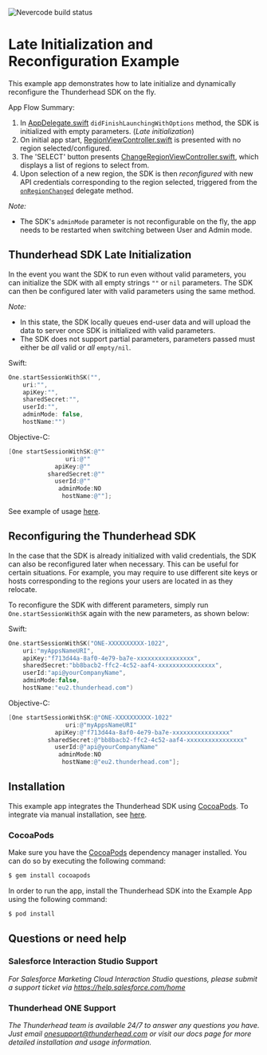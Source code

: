 ![Nevercode build status](https://app.nevercode.io/api/projects/3744108b-e1a9-416a-80b2-ef0f0e405b97/workflows/4aece572-e257-461e-9b1c-3b449e3808d5/status_badge.svg?branch=master&style=shields)

# Late Initialization and Reconfiguration Example 

This example app demonstrates how to late initialize and dynamically reconfigure the Thunderhead SDK on the fly.

App Flow Summary:
1. In [AppDelegate.swift](https://github.com/thunderheadone/one-sdk-ios/blob/master/examples/dynamic-initialization-example/Dynamic%20Initialization%20Example/Dynamic%20Initialization%20Example/AppDelegate.swift#L47) `didFinishLaunchingWithOptions` method, the SDK is initialized with empty parameters. (*Late initialization*)
2. On initial app start, [RegionViewController.swift](https://github.com/thunderheadone/one-sdk-ios/blob/master/examples/dynamic-initialization-example/Dynamic%20Initialization%20Example/Dynamic%20Initialization%20Example/RegionViewController.swift) is presented with no region selected/configured.  
3. The 'SELECT' button presents [ChangeRegionViewController.swift](https://github.com/thunderheadone/one-sdk-ios/blob/master/examples/dynamic-initialization-example/Dynamic%20Initialization%20Example/Dynamic%20Initialization%20Example/ChangeRegionViewController.swift), which displays a list of regions to select from.
4. Upon selection of a new region, the SDK is then *reconfigured* with new API credentials corresponding to the region selected, triggered from the [`onRegionChanged`](https://github.com/thunderheadone/one-sdk-ios/blob/master/examples/dynamic-initialization-example/Dynamic%20Initialization%20Example/Dynamic%20Initialization%20Example/RegionViewController.swift#L93) delegate method.  

*Note:*
- The SDK's `adminMode` parameter is not reconfigurable on the fly, the app needs to be restarted when switching between User and Admin mode.

## Thunderhead SDK Late Initialization

In the event you want the SDK to run even without valid parameters, you can initialize the SDK with all empty strings `""` or `nil` parameters.  The SDK can then be configured later with valid parameters using the same method.

*Note:*
- In this state, the SDK locally queues end-user data and will upload the data to server once SDK is initialized with valid parameters.
- The SDK does not support partial parameters, parameters passed must either be *all* valid or *all* `empty/nil`.
    
Swift:
```swift
One.startSessionWithSK("",
    uri:"",
    apiKey:"",
    sharedSecret:"",
    userId:"",
    adminMode: false,
    hostName:"")
```

Objective-C:
```objective-c
[One startSessionWithSK:@""
                uri:@""
             apiKey:@""
           sharedSecret:@""
             userId:@""
              adminMode:NO
               hostName:@""];
```
See example of usage [here]( https://github.com/thunderheadone/one-sdk-ios/blob/master/examples/dynamic-initialization-example/Dynamic%20Initialization%20Example/Dynamic%20Initialization%20Example/AppDelegate.swift#L47).

## Reconfiguring the Thunderhead SDK

In the case that the SDK is already initialized with valid credentials, the SDK can also be reconfigured later when necessary. This can be useful for certain situations.  For example, you may require to use different site keys or hosts corresponding to the regions your users are located in as they relocate.

To reconfigure the SDK with different parameters, simply run `One.startSessionWithSK` again with the new parameters, as shown below:

Swift:
```swift
One.startSessionWithSK("ONE-XXXXXXXXXX-1022",
    uri:"myAppsNameURI",
    apiKey:"f713d44a-8af0-4e79-ba7e-xxxxxxxxxxxxxxxx",
    sharedSecret:"bb8bacb2-ffc2-4c52-aaf4-xxxxxxxxxxxxxxxx",
    userId:"api@yourCompanyName",
    adminMode:false,
    hostName:"eu2.thunderhead.com")
```

Objective-C:
```objective-c
[One startSessionWithSK:@"ONE-XXXXXXXXXX-1022"
                uri:@"myAppsNameURI"
             apiKey:@"f713d44a-8af0-4e79-ba7e-xxxxxxxxxxxxxxxx"
           sharedSecret:@"bb8bacb2-ffc2-4c52-aaf4-xxxxxxxxxxxxxxxx"
             userId:@"api@yourCompanyName"
              adminMode:NO
               hostName:@"eu2.thunderhead.com"];
```

## Installation

This example app integrates the Thunderhead SDK using [CocoaPods](https://github.com/thunderheadone/one-sdk-ios#cocoapods).  To integrate via manual installation, see [here](https://github.com/thunderheadone/one-sdk-ios#manual-installation).

### CocoaPods

Make sure you have the [CocoaPods](http://cocoapods.org) dependency manager installed. You can do so by executing the following command:

```sh
$ gem install cocoapods
```

In order to run the app, install the Thunderhead SDK into the Example App using the following command:

```sh
$ pod install
```

## Questions or need help

### Salesforce Interaction Studio Support
_For Salesforce Marketing Cloud Interaction Studio questions, please submit a support ticket via https://help.salesforce.com/home_

### Thunderhead ONE Support
_The Thunderhead team is available 24/7 to answer any questions you have. Just email [onesupport@thunderhead.com](mailto:onesupport@thunderhead.com) or visit our docs page for more detailed installation and usage information._

